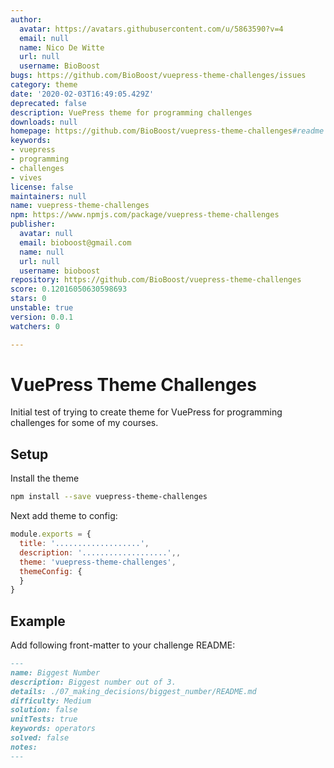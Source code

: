 ```yaml
---
author:
  avatar: https://avatars.githubusercontent.com/u/5863590?v=4
  email: null
  name: Nico De Witte
  url: null
  username: BioBoost
bugs: https://github.com/BioBoost/vuepress-theme-challenges/issues
category: theme
date: '2020-02-03T16:49:05.429Z'
deprecated: false
description: VuePress theme for programming challenges
downloads: null
homepage: https://github.com/BioBoost/vuepress-theme-challenges#readme
keywords:
- vuepress
- programming
- challenges
- vives
license: false
maintainers: null
name: vuepress-theme-challenges
npm: https://www.npmjs.com/package/vuepress-theme-challenges
publisher:
  avatar: null
  email: bioboost@gmail.com
  name: null
  url: null
  username: bioboost
repository: https://github.com/BioBoost/vuepress-theme-challenges
score: 0.12016050630598693
stars: 0
unstable: true
version: 0.0.1
watchers: 0

---
```


# VuePress Theme Challenges

Initial test of trying to create theme for VuePress for programming challenges for some of my courses.

## Setup

Install the theme

```bash
npm install --save vuepress-theme-challenges
```

Next add theme to config:

```js
module.exports = {
  title: '...................',
  description: '...................',,
  theme: 'vuepress-theme-challenges',
  themeConfig: {
  }
}
```

## Example

Add following front-matter to your challenge README:

```md
---
name: Biggest Number
description: Biggest number out of 3.
details: ./07_making_decisions/biggest_number/README.md
difficulty: Medium
solution: false
unitTests: true
keywords: operators
solved: false
notes:
---
```
